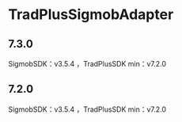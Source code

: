 # TradPlusSigmobAdapter

## 7.3.0

SigmobSDK：v3.5.4 ，TradPlusSDK min：v7.2.0

## 7.2.0

SigmobSDK：v3.5.4 ，TradPlusSDK min：v7.2.0